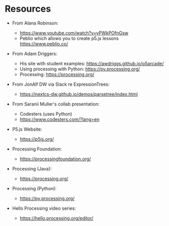 # Resources
* From Alana Robinson:
  * https://www.youtube.com/watch?v=yPWkPOfnGsw
  * Peblio which allows you to create p5.js lessons https://www.peblio.co/

    
* From Adam Driggers:
  * His site with student examples: https://awdriggs.github.io/p5arcade/
  * Using processing with Python: https://py.processing.org/
  * Processing: https://processing.org/


* From JonAlf DW via Slack re ExpressionTrees:
  * https://nextcs-dw.github.io/demos/parsetree/index.html

    
* From Saranii Muller's collab presentation:
  * Codesters (uses Python)
  * https://www.codesters.com/?lang=en

* P5.js Website:
  * https://p5js.org/

* Processing Foundation:
  * https://processingfoundation.org/

* Processing (Java):
  * https://processing.org/

* Processing (Python):
  * https://py.processing.org/

* Hello Processing video series:
  * https://hello.processing.org/editor/
